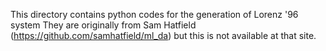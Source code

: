 This directory contains python codes for the generation of Lorenz '96 system
They are originally from Sam Hatfield (https://github.com/samhatfield/ml_da) but this is not available at that site.

